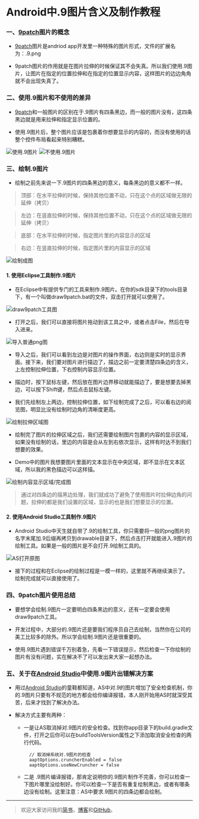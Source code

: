 # Android中.9图片含义及制作教程

### 一、[9patch](http://baike.baidu.com/link?url=hIV5poUxtU0ntjDyEZxxkB0IIKeiIEU5XIrIVisfOZjbifl1X4ayg_SU8NbXn3Hy6M_3AD9rn-4PDYhX8eC9sa)图片的概念

* [9patch](http://baike.baidu.com/link?url=hIV5poUxtU0ntjDyEZxxkB0IIKeiIEU5XIrIVisfOZjbifl1X4ayg_SU8NbXn3Hy6M_3AD9rn-4PDYhX8eC9sa)图片是andriod app开发里一种特殊的图片形式，文件的扩展名为：.9.png


* 9patch图片的作用就是在图片拉伸的时候保证其不会失真。所以我们使用.9图片，让图片在指定的位置拉伸和在指定的位置显示内容，这样图片的边边角角就不会出现失真了。


### 二、使用.9图片和不使用的差异
* [9patch](http://baike.baidu.com/link?url=hIV5poUxtU0ntjDyEZxxkB0IIKeiIEU5XIrIVisfOZjbifl1X4ayg_SU8NbXn3Hy6M_3AD9rn-4PDYhX8eC9sa)和一般图片的区别在于.9图片有四条黑边，而一般的图片没有，这四条黑边就是用来拉伸和指定显示位置的。

* 使用.9图片后，整个图片应该是包裹着你想要显示的内容的，而没有使用的话整个控件布局看起来特别糟糕。


![使用.9图片](http://upload-images.jianshu.io/upload_images/2786991-7641688c3314509c.png?imageMogr2/auto-orient/strip%7CimageView2/2/w/1240)
![不使用.9图片](http://upload-images.jianshu.io/upload_images/2786991-c63c5a22202cbf05.png?imageMogr2/auto-orient/strip%7CimageView2/2/w/1240)


### 三、绘制.9图片
* 绘制之前先来说一下.9图片的四条黑边的意义，每条黑边的意义都不一样。

> 顶部：在水平拉伸的时候，保持其他位置不动，只在这个点的区域做无限的延伸（拷贝）

> 左边：在竖直拉伸的时候，保持其他位置不动，只在这个点的区域做无限的延伸（拷贝）

> 底部：在水平拉伸的时候，指定图片里的内容显示的区域

> 右边：在竖直拉伸的时候，指定图片里的内容显示的区域


![绘制成图](http://upload-images.jianshu.io/upload_images/2786991-d0ddc81d9df022f9.png?imageMogr2/auto-orient/strip%7CimageView2/2/w/1240)


#### 1. 使用Eclipse工具制作.9图片
* 在Eclipse中有提供专门的工具来制作.9图片。在你的sdk目录下的tools目录下，有一个叫做draw9patch.bat的文件，双击打开就可以使用了。

![draw9patch工具图](http://upload-images.jianshu.io/upload_images/2786991-0b43797cbf9402fc.png?imageMogr2/auto-orient/strip%7CimageView2/2/w/1240)


* 打开之后，我们可以直接将图片拖动到该工具之中，或者点击File，然后在导入进来。


![导入普通png图](http://upload-images.jianshu.io/upload_images/2786991-0d511d84276b1a10.png?imageMogr2/auto-orient/strip%7CimageView2/2/w/1240)

* 导入之后，我们可以看到左边是对图片的操作界面，右边则是实时的显示界面。接下来，我们要对图片进行描边了，描边之前一定要清楚四条边的含义，上左控制拉伸位置，下右控制内容显示位置。

* 描边时，按下鼠标左键，然后放在图片边界移动就能描边了，要是想要去掉黑边，可以按下Shift键，然后点击鼠标左键。

* 我们先绘制左上两边，控制拉伸位置，如下绘制完成了之后，可以看右边的阅览图，明显比没有绘制时边角的清晰度更高。

![绘制拉伸区域图](http://upload-images.jianshu.io/upload_images/2786991-083cf27a9cdedbb7.png?imageMogr2/auto-orient/strip%7CimageView2/2/w/1240)

* 绘制完了图片的拉伸区域之后，我们还需要绘制图片包裹的内容的显示区域，如果没有绘制的话，里边的内容是会从左到右依次显示，这样有时达不到我们想要的效果。

* Demo中的图片我想要图片里面的文本显示在中央区域，即不显示在文本区域，所以我的黑色描边可以这样描。

![绘制内容显示区域/完成图](http://upload-images.jianshu.io/upload_images/2786991-089a993c984542a1.png?imageMogr2/auto-orient/strip%7CimageView2/2/w/1240)

> 通过对四条边的描黑边处理，我们就成功了避免了使用图片时拉伸边角的问题，拉伸的都是我们设置的区域，显示的也是我们想要显示的位置。


#### 2. 使用Android Studio工具制作.9图片
* Android Studio中天生就自带了.9的绘制工具，你只需要将一般的png图片的名字末尾加.9后缀再拷贝到drawable目录下，然后点击打开就能进入.9图片的绘制工具。如果是一般的图片是不会打开.9绘制工具的。


![AS打开原图](http://upload-images.jianshu.io/upload_images/2786991-ea33798a77d24c4b.png?imageMogr2/auto-orient/strip%7CimageView2/2/w/1240)

* 接下的过程和在Eclipse的绘制过程是一模一样的，这里就不再继续演示了。绘制完成就可以直接使用了。


### 四、9patch图片使用总结
* 要想学会绘制.9图片一定要明白四条黑边的意义，还有一定要会使用draw9patch工具。

* 开发过程中，大部分的.9图片还是要我们程序员自己去绘制，当然你在公司的美工比较多的除外。所以学会绘制.9图片还是很重要的。

* 使用.9图片遇到错误千万别着急，先看一下错误提示，然后检查一下你绘制的图片有没有问题，实在解决不了可以发出来大家一起想办法。


### 五、关于在[Android Studio](http://www.android-studio.org/)中使用.9图片出错解决方案
* 用过[Android Studio](http://www.android-studio.org/)的童鞋都知道，AS中对.9的图片增加了安全检查机制，你的.9图片只要有不规范的地方都会给你编译报错，本人刚开始用AS时就深受其苦，后来才找到了解决办法。

* 解决方式主要有两种：
	* 一是让AS取消掉对.9图片的安全检查。找到你app目录下的build.gradle文件，打开之后你可以在buildToolsVersion属性之下添加取消安全检查的两行代码。
	
		    // 取消掉系统对.9图片的检查
		    aaptOptions.cruncherEnabled = false
		    aaptOptions.useNewCruncher = false
	* 二是 .9图片编译报错，那肯定说明你的.9图片制作不完善，你可以检查一下图片哪里没绘制好。你可以检查一下是否有重复绘制黑边，或者有哪条边没有绘制。这里注意：AS中要求.9图片的四条边都会绘制。



---
> 欢迎大家访问我的[简书](http://www.jianshu.com/u/64f479a1cef7)，[博客](http://wanit.me/)和[GitHub](https://github.com/PingerOne)。
